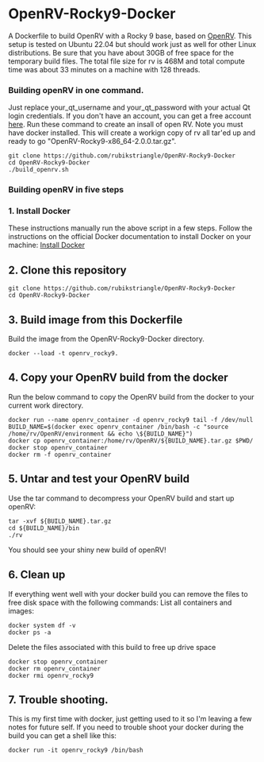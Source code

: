 # OpenRV-Rocky9-Docker
A Dockerfile to build OpenRV with a Rocky 9 base, based on [OpenRV](https://github.com/AcademySoftwareFoundation/OpenRV.git). This setup is tested on Ubuntu 22.04 but should work just as well for other Linux distributions. Be sure that you have about 30GB of free space for the temporary build files. The total file size for rv is 468M and total compute time was about 33 minutes on a machine with 128 threads.

### Building openRV in one command. 
Just replace your_qt_username and your_qt_password with your actual Qt login credentials. If you don't have an account, you can get a free account [here](https://login.qt.io/register).
Run these command to create an insall of open RV.  Note you must have docker installed. This will create a workign copy of rv all tar'ed up and ready to go  "OpenRV-Rocky9-x86_64-2.0.0.tar.gz".
```
git clone https://github.com/rubikstriangle/OpenRV-Rocky9-Docker
cd OpenRV-Rocky9-Docker
./build_openrv.sh

```

### Building openRV in five steps
### 1. Install Docker
These instructions manually run the above script in a few steps. Follow the instructions on the official Docker documentation to install Docker on your machine: [Install Docker](https://docs.docker.com/engine/install)

## 2. Clone this repository
```
git clone https://github.com/rubikstriangle/OpenRV-Rocky9-Docker
cd OpenRV-Rocky9-Docker
```

## 3. Build image from this Dockerfile
Build the image from the OpenRV-Rocky9-Docker directory. 
```
docker --load -t openrv_rocky9.
```
## 4. Copy your OpenRV build from the docker
Run the below command to copy the OpenRV build from the docker to your current work directory.
```
docker run --name openrv_container -d openrv_rocky9 tail -f /dev/null
BUILD_NAME=$(docker exec openrv_container /bin/bash -c "source /home/rv/OpenRV/environment && echo \${BUILD_NAME}")
docker cp openrv_container:/home/rv/OpenRV/${BUILD_NAME}.tar.gz $PWD/
docker stop openrv_container
docker rm -f openrv_container
```

## 5. Untar and test your OpenRV build
Use the tar command to decompress your OpenRV build and start up openRV:
```
tar -xvf ${BUILD_NAME}.tar.gz
cd ${BUILD_NAME}/bin
./rv
```
You should see your shiny new build of openRV!

## 6. Clean up
If everything went well with your docker build you can remove the files to free disk space with the following commands:
List all containers and images:
```
docker system df -v
docker ps -a
```
Delete the files associated with this build to free up drive space

```
docker stop openrv_container
docker rm openrv_container
docker rmi openrv_rocky9
```
## 7. Trouble shooting.
This is my first time with docker, just getting used to it so I'm leaving a few notes for future self.
If you need to trouble shoot your docker during the build you can get a shell like this:
```
docker run -it openrv_rocky9 /bin/bash

```
